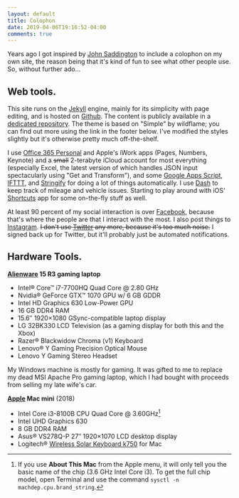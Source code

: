 ```yaml
---
layout: default
title: Colophon
date: 2019-04-06T19:16:52-04:00
comments: true
---
```


Years ago I got inspired by [John Saddington](http://john.do) to include a colophon on my own site, the reason being that it's kind of fun to see what other people use. So, without further ado&hellip;

## Web tools.

This site runs on the [Jekyll](https://jekyllrb.com/) engine, mainly for its simplicity with page editing, and is hosted on [Github](https://www.github.com). The content is publicly available in a [dedicated repository](https://github.com/swbuehler/swbuehler.github.io). The theme is based on "Simple" by wildflame; you can find out more using the link in the footer below. I've modified the styles slightly but it's otherwise pretty much off-the-shelf.

I use [Office 365 Personal](https://www.office.com) and Apple's iWork apps (Pages, Numbers, Keynote) and a <del>small</del> 2-terabyte iCloud account for most everything (especially Excel, the latest version of which handles JSON input spectacularly using "Get and Transform"), and some [Google Apps Script](https://script.google.com), [IFTTT](https://www.ifttt.com), and [Stringify](https://www.stringify.com) for doing a lot of things automatically. I use [Dash](https://dash.by) to keep track of mileage and vehicle issues. Starting to play around with iOS' [Shortcuts](https://support.apple.com/guide/shortcuts/welcome/ios) app for some on-the-fly stuff as well.

At least 90 percent of my social interaction is over [Facebook](https://fb.me/stevenwatsonbuehler), because that's where the people are that I interact with the most. I also post things to [Instagram](https://www.instagram.com/stevenwatsonb). <del>I don't use [Twitter](https://www.twitter.com) any more, because it's too much noise.</del> I signed back up for Twitter, but it'll probably just be automated notifications.

## Hardware Tools.

**[Alienware](https://www.alienware.com) 15 R3 gaming laptop**

- Intel&reg; Core&trade; i7-7700HQ Quad Core @ 2.80 GHz
- Nvidia&reg; GeForce GTX&trade; 1070 GPU w/ 6 GB GDDR
- Intel HD Graphics 630 Low-Power GPU
- 16 GB DDR4 RAM
- 15.6&Prime; 1920&times;1080 GSync-compatible laptop display
- LG 32BK330 LCD Television (as a gaming display for both this and the Xbox)
- Razer&reg; Blackwidow Chroma (v1) Keyboard
- Lenovo&reg; Y Gaming Precision Optical Mouse
- Lenovo Y Gaming Stereo Headset

My Windows machine is mostly for gaming. It was gifted to me to replace my dead MSI Apache Pro gaming laptop, which I had bought with proceeds from selling my late wife's car. 

**[Apple](https://www.apple.com/mac-mini) Mac mini** (2018)

- Intel Core i3-8100B CPU Quad Core @ 3.60GHz[^1]
- Intel UHD Graphics 630
- 8 GB DDR4 RAM
- Asus&reg; VS278Q-P 27&Prime; 1920&times;1070 LCD desktop display
- Logitech&reg; [Wireless Solar Keyboard k750](http://www.logitech.com/k750) for Mac

[^1]: If you use **About This Mac** from the Apple menu, it will only tell you the basic name of the chip (3.6 GHz Intel Core i3). To get the full chip model, open Terminal and use the command `sysctl -n machdep.cpu.brand_string`.
